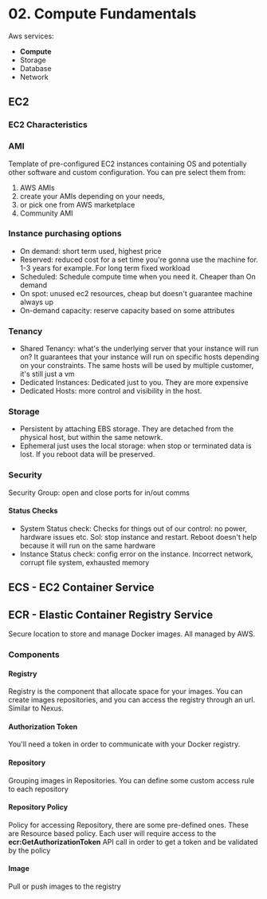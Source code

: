 # 02. Compute Fundamentals
Aws services:
- **Compute**
- Storage
- Database
- Network

## EC2
### EC2 Characteristics
### AMI
Template of pre-configured EC2 instances containing OS and potentially other software and custom configuration. You can pre select them from: 

1. AWS AMIs
2. create your AMIs depending on your needs,
3. or pick one from AWS marketplace
4. Community AMI

### Instance purchasing options

- On demand: short term used, highest price
- Reserved: reduced cost for a set time you're gonna use the machine for. 1-3 years for example. For long term fixed workload
- Scheduled: Schedule compute time when you need it. Cheaper than On demand
- On spot: unused ec2 resources, cheap but doesn't guarantee machine always up
- On-demand capacity: reserve capacity based on some attributes

### Tenancy
- Shared Tenancy: what's the underlying server that your instance will run on? It guarantees that your instance will run on specific hosts depending on your constraints. The same hosts will be used by multiple customer, it's still just a vm
- Dedicated Instances: Dedicated just to you. They are more expensive
- Dedicated Hosts: more control and visibility in the host.

### Storage
- Persistent by attaching EBS storage. They are detached from the physical host, but within the same netowrk.
- Ephemeral just uses the local storage: when stop or terminated data is lost. If you reboot data will be preserved.

### Security
Security Group: open and close ports for in/out comms

#### Status Checks
- System Status check: Checks for things out of our control: no power, hardware issues etc. Sol: stop instance and restart. Reboot doesn't help because it will run on the same hardware
- Instance Status check: config error on the instance. Incorrect network, corrupt file system, exhausted memory

## ECS - EC2 Container Service

## ECR - Elastic Container Registry Service
Secure location to store and manage Docker images. All managed by AWS.

### Components
#### Registry
Registry is the component that allocate space for your images. You can create images repositories, and you can access
the registry through an url. Similar to Nexus.

#### Authorization Token
You'll need a token in order to communicate with your Docker registry.  

#### Repository
Grouping images in Repositories. You can define some custom access rule to each repository

#### Repository Policy
Policy for accessing Repository, there are some pre-defined ones. These are Resource based policy.
Each user will require access to the **ecr:GetAuthorizationToken** API call in order to get a token and
be validated by the policy

#### Image
Pull or push images to the registry